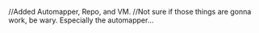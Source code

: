 //Added Automapper, Repo, and VM.
//Not sure if those things are gonna work, be wary. Especially the automapper...
